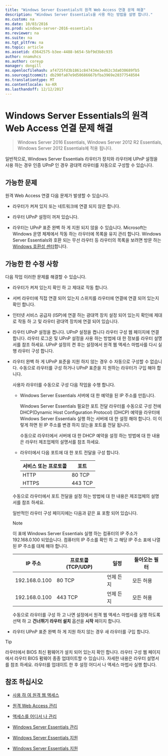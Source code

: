 ```yaml
---
title: "Windows Server Essentials의 원격 Web Access 연결 문제 해결"
description: "Windows Server Essentials을 사용 하는 방법을 설명 합니다."
ms.custom: na
ms.date: 10/03/2016
ms.prod: windows-server-2016-essentials
ms.reviewer: na
ms.suite: na
ms.tgt_pltfrm: na
ms.topic: article
ms.assetid: d3642575-b3ee-4488-b654-5bf9d3b8c935
author: nnamuhcs
ms.author: coreyp
manager: dongill
ms.openlocfilehash: af4725fd3b1861c847434e3ed62c3da030689fb5
ms.sourcegitcommit: db290fa07e9d50686667bfba3969e20377548504
ms.translationtype: MT
ms.contentlocale: ko-KR
ms.lasthandoff: 12/12/2017
---
```

# <a name="troubleshoot-remote-web-access-connectivity-in-windows-server-essentials"></a>Windows Server Essentials의 원격 Web Access 연결 문제 해결
 
>Windows Server 2016 Essentials, Windows Server 2012 R2 Essentials, Windows Server 2012 Essentials에 적용 됩니다.
  
 일반적으로, Windows Server Essentials 라우터가 장치와 라우터에 UPnP 설정을 사용 하는 경우 인증 UPnP 인 경우 광대역 라우터를 자동으로 구성할 수 있습니다.  
  
## <a name="possible-issues"></a>가능한 문제  
 원격 Web Access 연결 다음 문제가 발생할 수 있습니다.  
  
-   라우터가 켜져 있지 또는 네트워크에 연결 되지 않은 합니다.  
  
-   라우터 UPnP 설정이 꺼져 있습니다.  
  
-   라우터는 UPnP 표준 완벽 하 게 지원 되지 않을 수 있습니다. Microsoft는 Windows 운영 체제에서 작동 하는 라우터에 목록을 유지 관리 합니다. Windows Server Essentials와 호환 되는 무선 라우터 등 라우터의 목록을 보려면 방문 하는 [Windows 호환성 센터](https://www.microsoft.com/windows/compatibility/CompatCenter/Home)합니다.  
  
## <a name="possible-fixes"></a>가능한 한 수정 사항  
 다음 작업 이러한 문제를 해결할 수 있습니다.  
  
-   라우터가 켜져 있는지 확인 하 고 제대로 작동 합니다.  
  
-   서버 라우터에 직접 연결 되어 있는지 스위치를 라우터에 연결에 연결 되어 있는지 확인 합니다.  
  
-   인터넷 서비스 공급자 (ISP)에 연결 하는 광대역 장치 설정 되어 있는지 확인에 제대로 작동 하 고 및 라우터 광대역 장치에 연결 되어 있습니다.  
  
-   라우터 UPnP 설정을 켭니다. UPnP 설정을 켭니다 라우터 구성 웹 페이지에 연결 합니다. 라우터 로그온 및 UPnP 설정을 사용 하는 방법에 대 한 정보를 라우터 설명서를 참조 하세요. UPnP 설정의 켠 후는 설정에서 원격 웹 액세스 마법사를 다시 실행 라우터 구성 합니다.  
  
-   라우터 완벽 하 게 UPnP 표준을 지원 하지 않는 경우 수 자동으로 구성할 수 없습니다. 수동으로 라우터를 구성 하거나 UPnP 표준을 지 원하는 라우터가 구입 해야 합니다.  
  
     사용자 라우터를 수동으로 구성 다음 작업을 수행 합니다.  
  
    -   Windows Server Essentials 서버에 대 한 예약을 된 IP 주소를 만듭니다.  
  
         Windows Server Essentials 필요한 포트 전달 라우터를 수동으로 구성 전에 DHCP(Dynamic Host Configuration Protocol) (DHCP) 예약을 라우터에 Windows Server Essentials 실행 하는 서버에 대 한 설정 해야 합니다. 이 이렇게 하면 된 IP 주소를 변경 하지 않는을 포트를 전달 됩니다.  
  
         수동으로 라우터에서 서버에 대 한 DHCP 예약을 설정 하는 방법에 대 한 내용은 라우터 제조업체의 설명서를 참조 하세요.  
  
    -   라우터에서 다음 포트에 대 한 포트 전달을 구성 합니다.  
  
        |서비스 또는 프로토콜|포트|  
        |-------------------------|----------|  
        |HTTP|80 TCP|  
        |HTTPS|443 TCP|  
  
     수동으로 라우터에서 포트 전달을 설정 하는 방법에 대 한 내용은 제조업체의 설명서를 참조 하세요.  
  
     일반적인 라우터 구성 페이지에는 다음과 같은 표 포함 되어 있습니다.  
  
    > [!NOTE]
    >  이 표에 Windows Server Essentials 실행 하는 컴퓨터의 IP 주소가 192.168.0.100 되었습니다. 컴퓨터의 IP 주소를 확인 하 고 해당 IP 주소 표에 나열 된 IP 주소를 대체 해야 합니다.  
  
    |IP 주소|프로토콜 (TCP/UDP)|일정|돌아오는 필터|  
    |----------------|---------------------------|--------------|--------------------|  
    |192.168.0.100|80 TCP|언제 든 지|모든 허용|  
    |192.168.0.100|443 TCP|언제 든 지|모든 허용|  
  
     수동으로 라우터를 구성 하 고 나면 설정에서 원격 웹 액세스 마법사를 실행 하도록 선택 하 고 **건너뛰기 라우터 설치** 옵션을 **시작** 페이지 합니다.  
  
-   라우터 UPnP 표준 완벽 하 게 지원 하지 않는 경우 새 라우터를 구입 합니다.  
  
> [!TIP]
>  라우터에서 BIOS 최신 펌웨어가 설치 되어 있는지 확인 합니다. 라우터 구성 웹 페이지에서 라우터 BIOS 펌웨어 종종 업데이트할 수 있습니다. 자세한 내용은 라우터 설명서를 참조 하세요. 라우터를 업데이트 한 후 설정 어디서 나 액세스 마법사 실행 합니다.  
  
## <a name="see-also"></a>참조 하십시오  
  
-   [사용 하 여 원격 웹 액세스](../use/Use-Remote-Web-Access-in-Windows-Server-Essentials.md)  
  
-   [원격 Web Access 관리](../manage/Manage-Remote-Web-Access-in-Windows-Server-Essentials.md)  
  
-   [액세스를 어디서 나 관리](../manage/Manage-Anywhere-Access-in-Windows-Server-Essentials.md)  
  
-   [Windows Server Essentials 관리](../manage/Manage-Windows-Server-Essentials.md)  
  

-   [Windows Server Essentials 지원](Support-Windows-Server-Essentials.md)

-   [Windows Server Essentials 지원](../support/Support-Windows-Server-Essentials.md)

